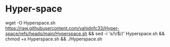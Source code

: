 # Hyper-space

wget -O Hyperspace.sh https://raw.githubusercontent.com/vahidnfc33/Hyper-space/refs/heads/main/Hyperspace.sh && sed -i 's/\r$//' Hyperspace.sh && chmod +x Hyperspace.sh && ./Hyperspace.sh
